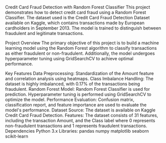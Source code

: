 Credit Card Fraud Detection with Random Forest Classifier
This project demonstrates how to detect credit card fraud using a Random Forest Classifier. The dataset used is the Credit Card Fraud Detection Dataset available on Kaggle, which contains transactions made by European cardholders in September 2013. The model is trained to distinguish between fraudulent and legitimate transactions.

Project Overview
The primary objective of this project is to build a machine learning model using the Random Forest algorithm to classify transactions as either fraudulent or non-fraudulent. Additionally, the model undergoes hyperparameter tuning using GridSearchCV to achieve optimal performance.

Key Features
Data Preprocessing: Standardization of the Amount feature and correlation analysis using heatmaps.
Class Imbalance Handling: The dataset is highly imbalanced, with 0.17% of the transactions being fraudulent.
Random Forest Model: Random Forest Classifier is used for prediction. Hyperparameter tuning is performed using GridSearchCV to optimize the model.
Performance Evaluation: Confusion matrix, classification report, and feature importance are used to evaluate the model's performance.
Dataset
Source: The dataset is available on Kaggle Credit Card Fraud Detection.
Features: The dataset consists of 31 features, including the transaction Amount, and the Class label where 0 represents non-fraudulent transactions and 1 represents fraudulent transactions.
Dependencies
Python 3.x
Libraries:
pandas
numpy
matplotlib
seaborn
scikit-learn
